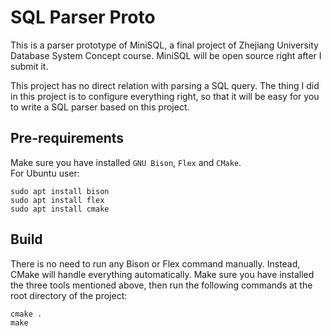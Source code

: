 # SQL Parser Proto

This is a parser prototype of MiniSQL, 
a final project of Zhejiang University Database System Concept course. 
MiniSQL will be open source right after I submit it.  

This project has no direct relation with parsing a SQL query. 
The thing I did in this project is to configure everything right, 
so that it will be easy for you to write a SQL parser based on this project.  

## Pre-requirements
Make sure you have installed `GNU Bison`, `Flex` and `CMake`.  
For Ubuntu user:  
```shell
sudo apt install bison
sudo apt install flex
sudo apt install cmake
```

## Build
There is no need to run any Bison or Flex command manually. 
Instead, CMake will handle everything automatically. 
Make sure you have installed the three tools mentioned above, then run the following commands at the root directory of the project:  

```shell
cmake .
make
```